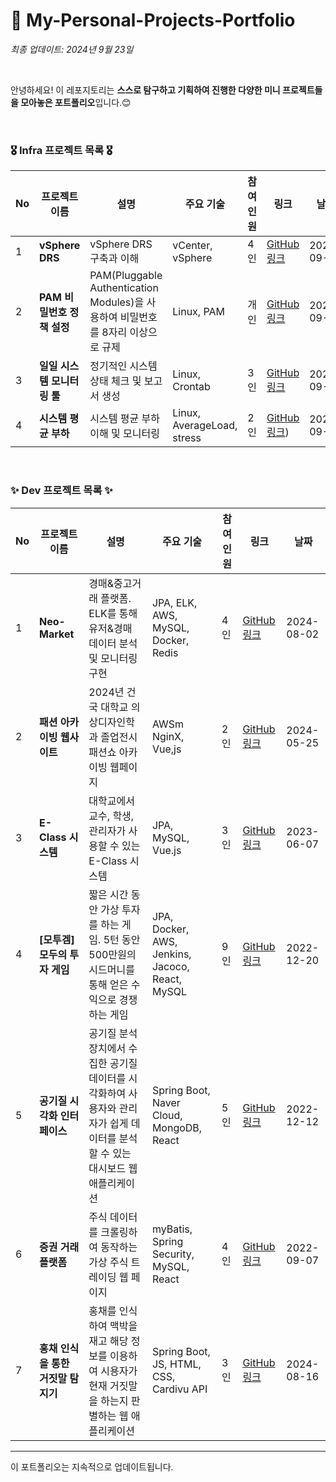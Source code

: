 # 🤔 My-Personal-Projects-Portfolio

*최종 업데이트: 2024년 9월 23일*

<br>

안녕하세요! 이 레포지토리는 **스스로 탐구하고 기획하여 진행한 다양한 미니 프로젝트들을 모아놓은 포트폴리오**입니다.😊 <br>

<br>

### 🎖️ Infra 프로젝트 목록 🎖️

| No | 프로젝트 이름 | 설명 | 주요 기술 | 참여 인원 | 링크 | 날짜 |
|----|---------------|------|-----------|----------|------|------|
| 1  | **vSphere DRS**  | vSphere DRS 구축과 이해 | vCenter, vSphere | 4인 | [GitHub 링크](https://github.com/WooriFISA-VMware/vSphereDRS?tab=readme-ov-file) | 2024-09-13 |
| 2  | **PAM 비밀번호 정책 설정**  | PAM(Pluggable Authentication Modules)을 사용하여 비밀번호를 8자리 이상으로 규제 | Linux, PAM | 개인 | [GitHub 링크](https://github.com/jiione/PAM-Demo) | 2024-09-19 |
| 3  | **일일 시스템 모니터링 툴**  | 정기적인 시스템 상태 체크 및 보고서 생성 | Linux, Crontab | 3인 | [GitHub 링크]([https://github.com/jiione/PAM-Demo](https://github.com/jiione/Crontab-Demo)) | 2024-09-20 |
| 4  | **시스템 평균 부하**  | 시스템 평균 부하 이해 및 모니터링 | Linux, AverageLoad, stress | 2인 | [GitHub 링크]([https://github.com/jiione/AverageLoad-Demo)) | 2024-09-23 |



<br>

### ✨ Dev 프로젝트 목록 ✨

| No | 프로젝트 이름 | 설명 | 주요 기술 | 참여 인원 | 링크 | 날짜 |
|----|---------------|------|-----------|----------|------|------|
| 1  | **Neo-Market** | 경매&중고거래 플랫폼. ELK를 통해 유저&경매 데이터 분석 및 모니터링 구현 | JPA, ELK, AWS, MySQL, Docker, Redis | 4인 | [GitHub 링크](https://github.com/Neo-Market) | 2024-08-02 |
| 2  | **패션 아카이빙 웹사이트** | 2024년 건국 대학교 의상디자인학과 졸업전시패션쇼 아카이빙 웹페이지 | AWSm NginX, Vue,js | 2인 | [GitHub 링크](https://github.com/FASHION-ARCHIVE/fashion) | 2024-05-25 |
| 3  | **E-Class 시스템** | 대학교에서 교수, 학생, 관리자가 사용할 수 있는 E-Class 시스템 | JPA, MySQL, Vue.js | 3인    | [GitHub 링크](https://github.com/jiione/new-klas-BE) | 2023-06-07 |
| 4  | **[모투겜] 모두의 투자 게임** | 짧은 시간 동안 가상 투자를 하는 게임. 5턴 동안 500만원의 시드머니를 통해 얻은 수익으로 경쟁하는 게임 | JPA, Docker, AWS, Jenkins, Jacoco, React, MySQL | 9인 | [GitHub 링크](https://github.com/orgs/Team-MTG/repositories) | 2022-12-20 |
| 5  | **공기질 시각화 인터페이스** | 공기질 분석 장치에서 수집한 공기질 데이터를 시각화하여 사용자와 관리자가 쉽게 데이터를 분석할 수 있는 대시보드 웹 애플리케이션 | Spring Boot, Naver Cloud, MongoDB, React | 5인 | [GitHub 링크](https://github.com/KW-TwoParkHanJungLim/Back-End) | 2022-12-12 |
| 6  | **증권 거래 플랫폼** | 주식 데이터를 크롤링하여 동작하는 가상 주식 트레이딩 웹 페이지 | myBatis, Spring Security, MySQL, React | 4인 | [GitHub 링크](https://github.com/KW-Database/Back-End) | 2022-09-07 |
| 7  | **홍채 인식을 통한 거짓말 탐지기** | 홍채를 인식하여 맥박을 재고 해당 정보를 이용하여 시용자가 현재 거짓말을 하는지 판별하는 웹 애플리케이션 | Spring Boot, JS, HTML, CSS, Cardivu API | 3인 | [GitHub 링크](https://github.com/orgs/API-SODE/repositories) | 2024-08-16 |



---

이 포트폴리오는 지속적으로 업데이트됩니다.
